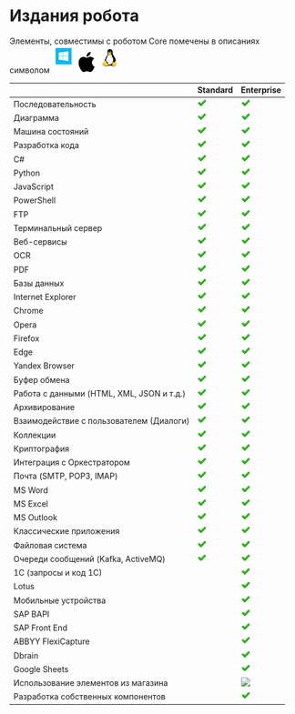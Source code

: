 # Издания робота

Элементы, совместимы с роботом Core помечены в описаниях символом <img src="../../.gitbook/assets/image (100) (1) (1) (1) (1) (1) (90).png" alt="" data-size="line">

|                                           | Standard                                                                                | Enterprise                                                                                                                                                                                                         |
| ----------------------------------------- | --------------------------------------------------------------------------------------- | ------------------------------------------------------------------------------------------------------------------------------------------------------------------------------------------------------------------ |
| Последовательность                        | <img src="../../.gitbook/assets/4 (1) (1) (2) (1) (2) (1).png" alt="" data-size="line"> | <img src="../../.gitbook/assets/4 (1) (1) (2) (1) (2) (1).png" alt="" data-size="line">                                                                                                                            |
| Диаграмма                                 | <img src="../../.gitbook/assets/4 (1) (1) (2) (1) (2) (1).png" alt="" data-size="line"> | <img src="../../.gitbook/assets/4 (1) (1) (2) (1) (2) (1).png" alt="" data-size="line">                                                                                                                            |
| Машина состояний                          | <img src="../../.gitbook/assets/4 (1) (1) (2) (1) (2) (1).png" alt="" data-size="line"> | <img src="../../.gitbook/assets/4 (1) (1) (2) (1) (2) (1).png" alt="" data-size="line">                                                                                                                            |
| Разработка кода                           | <img src="../../.gitbook/assets/4 (1) (1) (2) (1) (2) (1).png" alt="" data-size="line"> | <img src="../../.gitbook/assets/4 (1) (1) (2) (1) (2) (1).png" alt="" data-size="line">                                                                                                                            |
| C#                                        | <img src="../../.gitbook/assets/4 (1) (1) (2) (1) (2) (1).png" alt="" data-size="line"> | <img src="../../.gitbook/assets/4 (1) (1) (2) (1) (2) (1).png" alt="" data-size="line">                                                                                                                            |
| Python                                    | <img src="../../.gitbook/assets/4 (1) (1) (2) (1) (2) (1).png" alt="" data-size="line"> | <img src="../../.gitbook/assets/4 (1) (1) (2) (1) (2) (1).png" alt="" data-size="line">                                                                                                                            |
| JavaScript                                | <img src="../../.gitbook/assets/4 (1) (1) (2) (1) (2) (1).png" alt="" data-size="line"> | <img src="../../.gitbook/assets/4 (1) (1) (2) (1) (2) (1).png" alt="" data-size="line">                                                                                                                            |
| PowerShell                                | <img src="../../.gitbook/assets/4 (1) (1) (2) (1) (2) (1).png" alt="" data-size="line"> | <img src="../../.gitbook/assets/4 (1) (1) (2) (1) (2) (1).png" alt="" data-size="line">                                                                                                                            |
| FTP                                       | <img src="../../.gitbook/assets/4 (1) (1) (2) (1) (2) (1).png" alt="" data-size="line"> | <img src="../../.gitbook/assets/4 (1) (1) (2) (1) (2) (1).png" alt="" data-size="line">                                                                                                                            |
| Терминальный сервер                       | <img src="../../.gitbook/assets/4 (1) (1) (2) (1) (2) (1).png" alt="" data-size="line"> | <img src="../../.gitbook/assets/4 (1) (1) (2) (1) (2) (1).png" alt="" data-size="line">                                                                                                                            |
| Веб-сервисы                               | <img src="../../.gitbook/assets/4 (1) (1) (2) (1) (2) (1).png" alt="" data-size="line"> | <img src="../../.gitbook/assets/4 (1) (1) (2) (1) (2) (1).png" alt="" data-size="line">                                                                                                                            |
| OCR                                       | <img src="../../.gitbook/assets/4 (1) (1) (2) (1) (2) (1).png" alt="" data-size="line"> | <img src="../../.gitbook/assets/4 (1) (1) (2) (1) (2) (1).png" alt="" data-size="line">                                                                                                                            |
| PDF                                       | <img src="../../.gitbook/assets/4 (1) (1) (2) (1) (2) (1).png" alt="" data-size="line"> | <img src="../../.gitbook/assets/4 (1) (1) (2) (1) (2) (1).png" alt="" data-size="line">                                                                                                                            |
| Базы данных                               | <img src="../../.gitbook/assets/4 (1) (1) (2) (1) (2) (1).png" alt="" data-size="line"> | <img src="../../.gitbook/assets/4 (1) (1) (2) (1) (2) (1).png" alt="" data-size="line">                                                                                                                            |
| Internet Explorer                         | <img src="../../.gitbook/assets/4 (1) (1) (2) (1) (2) (1).png" alt="" data-size="line"> | <img src="../../.gitbook/assets/4 (1) (1) (2) (1) (2) (1).png" alt="" data-size="line">                                                                                                                            |
| Chrome                                    | <img src="../../.gitbook/assets/4 (1) (1) (2) (1) (2) (1).png" alt="" data-size="line"> | <img src="../../.gitbook/assets/4 (1) (1) (2) (1) (2) (1).png" alt="" data-size="line">                                                                                                                            |
| Opera                                     | <img src="../../.gitbook/assets/4 (1) (1) (2) (1) (2) (1).png" alt="" data-size="line"> | <img src="../../.gitbook/assets/4 (1) (1) (2) (1) (2) (1).png" alt="" data-size="line">                                                                                                                            |
| Firefox                                   | <img src="../../.gitbook/assets/4 (1) (1) (2) (1) (2) (1).png" alt="" data-size="line"> | <img src="../../.gitbook/assets/4 (1) (1) (2) (1) (2) (1).png" alt="" data-size="line">                                                                                                                            |
| Edge                                      | <img src="../../.gitbook/assets/4 (1) (1) (2) (1) (2) (1).png" alt="" data-size="line"> | <img src="../../.gitbook/assets/4 (1) (1) (2) (1) (2) (1).png" alt="" data-size="line">                                                                                                                            |
| Yandex Browser                            | <img src="../../.gitbook/assets/4 (1) (1) (2) (1) (2) (1).png" alt="" data-size="line"> | <img src="../../.gitbook/assets/4 (1) (1) (2) (1) (2) (1).png" alt="" data-size="line">                                                                                                                            |
| Буфер обмена                              | <img src="../../.gitbook/assets/4 (1) (1) (2) (1) (2) (1).png" alt="" data-size="line"> | <img src="../../.gitbook/assets/4 (1) (1) (2) (1) (2) (1).png" alt="" data-size="line">                                                                                                                            |
| Работа с данными (HTML, XML, JSON и т.д.) | <img src="../../.gitbook/assets/4 (1) (1) (2) (1) (2) (1).png" alt="" data-size="line"> | <img src="../../.gitbook/assets/4 (1) (1) (2) (1) (2) (1).png" alt="" data-size="line">                                                                                                                            |
| Архивирование                             | <img src="../../.gitbook/assets/4 (1) (1) (2) (1) (2) (1).png" alt="" data-size="line"> | <img src="../../.gitbook/assets/4 (1) (1) (2) (1) (2) (1).png" alt="" data-size="line">                                                                                                                            |
| Взаимодействие с пользователем (Диалоги)  | <img src="../../.gitbook/assets/4 (1) (1) (2) (1) (2) (1).png" alt="" data-size="line"> | <img src="../../.gitbook/assets/4 (1) (1) (2) (1) (2) (1).png" alt="" data-size="line">                                                                                                                            |
| Коллекции                                 | <img src="../../.gitbook/assets/4 (1) (1) (2) (1) (2) (1).png" alt="" data-size="line"> | <img src="../../.gitbook/assets/4 (1) (1) (2) (1) (2) (1).png" alt="" data-size="line">                                                                                                                            |
| Криптография                              | <img src="../../.gitbook/assets/4 (1) (1) (2) (1) (2) (1).png" alt="" data-size="line"> | <img src="../../.gitbook/assets/4 (1) (1) (2) (1) (2) (1).png" alt="" data-size="line">                                                                                                                            |
| Интеграция с Оркестратором                | <img src="../../.gitbook/assets/4 (1) (1) (2) (1) (2) (1).png" alt="" data-size="line"> | <img src="../../.gitbook/assets/4 (1) (1) (2) (1) (2) (1).png" alt="" data-size="line">                                                                                                                            |
| Почта (SMTP, POP3, IMAP)                  | <img src="../../.gitbook/assets/4 (1) (1) (2) (1) (2) (1).png" alt="" data-size="line"> | <img src="../../.gitbook/assets/4 (1) (1) (2) (1) (2) (1).png" alt="" data-size="line">                                                                                                                            |
| MS Word                                   | <img src="../../.gitbook/assets/4 (1) (1) (2) (1) (2) (1).png" alt="" data-size="line"> | <img src="../../.gitbook/assets/4 (1) (1) (2) (1) (2) (1).png" alt="" data-size="line">                                                                                                                            |
| MS Excel                                  | <img src="../../.gitbook/assets/4 (1) (1) (2) (1) (2) (1).png" alt="" data-size="line"> | <img src="../../.gitbook/assets/4 (1) (1) (2) (1) (2) (1).png" alt="" data-size="line">                                                                                                                            |
| MS Outlook                                | <img src="../../.gitbook/assets/4 (1) (1) (2) (1) (2) (1).png" alt="" data-size="line"> | <img src="../../.gitbook/assets/4 (1) (1) (2) (1) (2) (1).png" alt="" data-size="line">                                                                                                                            |
| Классические приложения                   | <img src="../../.gitbook/assets/4 (1) (1) (2) (1) (2) (1).png" alt="" data-size="line"> | <img src="../../.gitbook/assets/4 (1) (1) (2) (1) (2) (1).png" alt="" data-size="line">                                                                                                                            |
| Файловая система                          | <img src="../../.gitbook/assets/4 (1) (1) (2) (1) (2) (1).png" alt="" data-size="line"> | <img src="../../.gitbook/assets/4 (1) (1) (2) (1) (2) (1).png" alt="" data-size="line">                                                                                                                            |
| Очереди сообщений (Kafka, ActiveMQ)       | <img src="../../.gitbook/assets/4 (1) (1) (2) (1) (2) (1).png" alt="" data-size="line"> | <img src="../../.gitbook/assets/4 (1) (1) (2) (1) (2) (1).png" alt="" data-size="line">                                                                                                                            |
| 1С (запросы и код 1С)                     |                                                                                         | <img src="../../.gitbook/assets/4 (1) (1) (2) (1) (2) (1).png" alt="" data-size="line">                                                                                                                            |
| Lotus                                     |                                                                                         | <img src="../../.gitbook/assets/4 (1) (1) (2) (1) (2) (1).png" alt="" data-size="line">                                                                                                                            |
| Мобильные устройства                      |                                                                                         | <img src="../../.gitbook/assets/4 (1) (1) (2) (1) (2) (1).png" alt="" data-size="line">                                                                                                                            |
| SAP BAPI                                  |                                                                                         | <img src="../../.gitbook/assets/4 (1) (1) (2) (1) (2) (1).png" alt="" data-size="line">                                                                                                                            |
| SAP Front End                             |                                                                                         | <img src="../../.gitbook/assets/4 (1) (1) (2) (1) (2) (1).png" alt="" data-size="line">                                                                                                                            |
| ABBYY FlexiCapture                        |                                                                                         | <img src="../../.gitbook/assets/4 (1) (1) (2) (1) (2) (1).png" alt="" data-size="line">                                                                                                                            |
| Dbrain                                    |                                                                                         | <img src="../../.gitbook/assets/4 (1) (1) (2) (1) (2) (1).png" alt="" data-size="line">                                                                                                                            |
| Google Sheets                             |                                                                                         | <img src="../../.gitbook/assets/4 (1) (1) (2) (1) (2) (1).png" alt="" data-size="line">                                                                                                                            |
| Использование элементов из магазина       |                                                                                         | ​​![](https://files.gitbook.com/v0/b/gitbook-28427.appspot.com/o/assets%2F-M-L9CGkriEo1\_2PfJzA%2F-MNeVKQXwyWfwPzFdFLZ%2F-MNeVSR-Ihx1jZx\_lW4R%2Fcheck2.png?alt=media\&token=1ebcbb92-abf8-42f5-89e2-ba43238b6484) |
| Разработка собственных компонентов        |                                                                                         | <img src="../../.gitbook/assets/4 (1) (1) (2) (1) (2) (1).png" alt="" data-size="line">                                                                                                                            |

